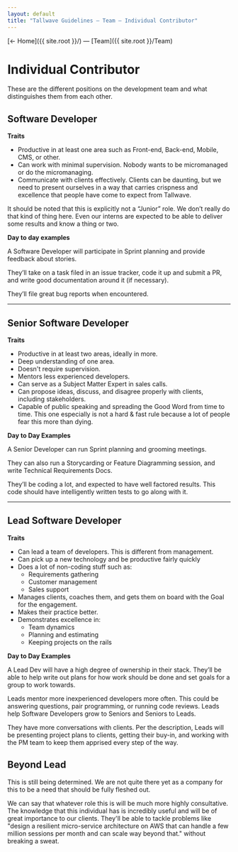 ```yaml
---
layout: default
title: "Tallwave Guidelines — Team — Individual Contributor"
---
```


[&larr; Home]({{ site.root }}/) &mdash; [Team]({{ site.root }}/Team)

# Individual Contributor
These are the different positions on the development team and what distinguishes them from each other.

## Software Developer

**Traits**

* Productive in at least one area such as Front-end, Back-end, Mobile, CMS, or other.
* Can work with minimal supervision. Nobody wants to be micromanaged or do the micromanaging.
* Communicate with clients effectively. Clients can be daunting, but we need to present ourselves in a way that carries crispness and excellence that people have come to expect from Tallwave.

It should be noted that this is explicitly not a “Junior” role. We don’t really do that kind of thing here. Even our interns are expected to be able to deliver some results and know a thing or two.

**Day to day examples**

A Software Developer will participate in Sprint planning and provide feedback about stories.

They’ll take on a task filed in an issue tracker, code it up and submit a PR, and write good documentation around it (if necessary).

They’ll file great bug reports when encountered.

---

## Senior Software Developer

**Traits**

* Productive in at least two areas, ideally in more.
* Deep understanding of one area.
* Doesn't require supervision.
* Mentors less experienced developers.
* Can serve as a Subject Matter Expert in sales calls.
* Can propose ideas, discuss, and disagree properly with clients, including stakeholders.
* Capable of public speaking and spreading the Good Word from time to time. This one especially is not a hard & fast rule because a lot of people fear this more than dying.

**Day to Day Examples**

A Senior Developer can run Sprint planning and grooming meetings.

They can also run a Storycarding or Feature Diagramming session, and write Technical Requirements Docs.

They’ll be coding a lot, and expected to have well factored results. This code should have intelligently written tests to go along with it.

---

## Lead Software Developer

**Traits**
* Can lead a team of developers. This is different from management.
* Can pick up a new technology and be productive fairly quickly
* Does a lot of non-coding stuff such as:
  * Requirements gathering
  * Customer management
  * Sales support
* Manages clients, coaches them, and gets them on board with the Goal for the engagement.
* Makes their practice better.
* Demonstrates excellence in:
  * Team dynamics
  * Planning and estimating
  * Keeping projects on the rails

**Day to Day Examples**

A Lead Dev will have a high degree of ownership in their stack. They’ll be able to help write out plans for how work should be done and set goals for a group to work towards.

Leads mentor more inexperienced developers more often. This could be answering questions, pair programming, or running code reviews. Leads help Software Developers grow to Seniors and Seniors to Leads.

They have more conversations with clients. Per the description, Leads will be presenting project plans to clients, getting their buy-in, and working with the PM team to keep them apprised every step of the way.

## Beyond Lead
This is still being determined. We are not quite there yet as a company for this to be a need that should be fully fleshed out.

We can say that whatever role this is will be much more highly consultative. The knowledge that this individual has is incredibly useful and will be of great importance to our clients. They'll be able to tackle problems like "design a resilient micro-service architecture on AWS that can handle a few million sessions per month and can scale way beyond that." without breaking a sweat.

